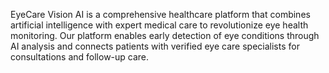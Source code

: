 EyeCare Vision AI is a comprehensive healthcare platform that combines artificial intelligence with expert medical care to revolutionize eye health monitoring. Our platform enables early detection of eye conditions through AI analysis and connects patients with verified eye care specialists for consultations and follow-up care.
